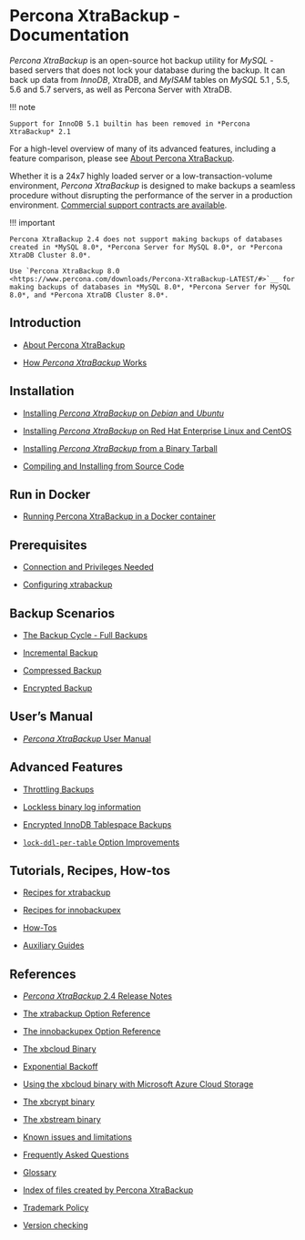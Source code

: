 # Percona XtraBackup - Documentation

*Percona XtraBackup* is an open-source hot backup utility for *MySQL* - based
servers that does not lock your database during the backup. It can back up data
from *InnoDB*, XtraDB, and *MyISAM* tables on *MySQL* 5.1 , 5.5, 5.6 and 5.7 servers, as well as Percona Server with XtraDB.

!!! note

    Support for InnoDB 5.1 builtin has been removed in *Percona XtraBackup* 2.1

For a high-level overview of many of its advanced features, including a feature
comparison, please see [About Percona XtraBackup](intro.md).

Whether it is a 24x7 highly loaded server or a low-transaction-volume
environment, *Percona XtraBackup* is designed to make backups a seamless
procedure without disrupting the performance of the server in a production
environment. [Commercial support contracts are available](https://www.percona.com/mysql-support/).

!!! important

    Percona XtraBackup 2.4 does not support making backups of databases created in *MySQL 8.0*, *Percona Server for MySQL 8.0*, or *Percona XtraDB Cluster 8.0*.
    
    Use `Percona XtraBackup 8.0 <https://www.percona.com/downloads/Percona-XtraBackup-LATEST/#>`__ for making backups of databases in *MySQL 8.0*, *Percona Server for MySQL 8.0*, and *Percona XtraDB Cluster 8.0*.

## Introduction

* [About Percona XtraBackup](intro.md)

* [How *Percona XtraBackup* Works](how_xtrabackup_works.md)

## Installation

* [Installing *Percona XtraBackup* on *Debian* and *Ubuntu*](installation/apt_repo.md)

* [Installing *Percona XtraBackup* on Red Hat Enterprise Linux and CentOS](installation/yum_repo.md)

* [Installing *Percona XtraBackup* from a Binary Tarball](installation/binary-tarball.md)

* [Compiling and Installing from Source Code](installation/compiling_xtrabackup.md)

## Run in Docker

* [Running Percona XtraBackup in a Docker container](installation/docker.md)

## Prerequisites

* [Connection and Privileges Needed](using_xtrabackup/privileges.md)

* [Configuring xtrabackup](using_xtrabackup/configuring.md)

## Backup Scenarios

* [The Backup Cycle - Full Backups](backup_scenarios/full_backup.md)

* [Incremental Backup](backup_scenarios/incremental_backup.md)

* [Compressed Backup](backup_scenarios/compressed_backup.md)

* [Encrypted Backup](backup_scenarios/encrypted_backup.md)

## User’s Manual

* [*Percona XtraBackup* User Manual](manual.md)

## Advanced Features

* [Throttling Backups](advanced/throttling_backups.md)

* [Lockless binary log information](advanced/lockless_bin-log.md)

* [Encrypted InnoDB Tablespace Backups](advanced/encrypted_innodb_tablespace_backups.md)

* [`lock-ddl-per-table` Option Improvements](advanced/locks.md)

## Tutorials, Recipes, How-tos

* [Recipes for xtrabackup](how-tos.md#recipes-xbk)

* [Recipes for innobackupex](how-tos.md#recipes-ibk)

* [How-Tos](how-tos.md#howtos)

* [Auxiliary Guides](how-tos.md#aux-guides)

## References

* [*Percona XtraBackup* 2.4 Release Notes](release-notes.md)

* [The xtrabackup Option Reference](xtrabackup_bin/xbk_option_reference.md)

* [The innobackupex Option Reference](innobackupex/innobackupex_option_reference.md)

* [The xbcloud Binary](xbcloud/xbcloud.md)

* [Exponential Backoff](xbcloud/xbcloud_exbackoff.md)

* [Using the xbcloud binary with Microsoft Azure Cloud Storage](xbcloud/xbcloud_azure.md)

* [The xbcrypt binary](xbcrypt/xbcrypt.md)

* [The xbstream binary](xbstream/xbstream.md)

* [Known issues and limitations](known_issues.md)

* [Frequently Asked Questions](faq.md)

* [Glossary](glossary.md)

* [Index of files created by Percona XtraBackup](xtrabackup-files.md)

* [Trademark Policy](trademark-policy.md)

* [Version checking](version-check.md)
